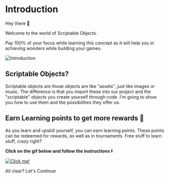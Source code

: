 # Introduction

Hey there 👋 

Welcome to the world of Scriptable Objects. 

Pay 100% of your focus while learning this concept as it will help you in achieving wonders while building your games.


![Introduction](https://media.giphy.com/media/z9FwUoGNksJEDBJnIF/giphy.gif)

## **Scriptable Objects?**

Scriptable objects are those objects are like "assets", just like images or music. The difference is that you import these into our project and the "scriptable" objects you create yourself through code. I'm going to show you how to use them and the possibilities they offer us. 


## Earn Learning points to get more rewards 🎁

As you learn and upskill yourself, you can earn learning points. These points can be redeemed for rewards, as well as in tournaments. Free stuff to learn stuff, crazy right?

**Click on the gif below and follow the instructions** ⏬

[![Click me!](https://media.giphy.com/media/zz1v8vjwQwTja/giphy.gif)](https://academy.outscal.com/welcome/build-in-public/assignments)



All clear? Let's Continue
